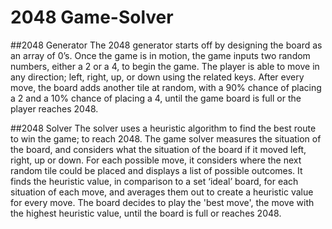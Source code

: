 # 2048 Game-Solver

##2048 Generator
The 2048 generator starts off by designing the board as an array of 0’s. Once the game is in motion, the game inputs two random numbers, either a 2 or a 4, to begin the game. The player is able to move in any direction; left, right, up, or down using the related keys. After every move, the board adds another tile at random, with a 90% chance of placing a 2 and a 10% chance of placing a 4, until the game board is full or the player reaches 2048.

##2048 Solver
The solver uses a heuristic algorithm to find the best route to win the game; to reach 2048. The game solver measures the situation of the board, and considers what the situation of the board if it moved left, right, up or down. For each possible move, it considers where the next random tile could be placed and displays a list of possible outcomes. It finds the heuristic value, in comparison to a set ‘ideal’ board, for each situation of each move, and averages them out to create a heuristic value for every move. The board decides to play the 'best move', the move with the highest heuristic value, until the board is full or reaches 2048. 
